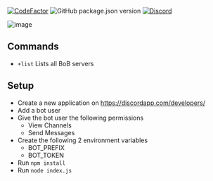 [![CodeFactor](https://www.codefactor.io/repository/github/xorz57/kaiser-wilhelm-ii/badge)](https://www.codefactor.io/repository/github/xorz57/kaiser-wilhelm-ii)
![GitHub package.json version](https://img.shields.io/github/package-json/v/xorz57/kaiser-wilhelm-ii)
[![Discord](https://discordapp.com/api/guilds/616199514113572885/widget.png?style=shield)](https://discordapp.com/invite/PMqbH2Y)

![image](https://user-images.githubusercontent.com/1548352/64825736-fa3c2f80-d5c6-11e9-8d57-60ad59fa7951.png)

## Commands
- `+list` Lists all BoB servers

## Setup
- Create a new application on https://discordapp.com/developers/
- Add a bot user
- Give the bot user the following permissions
  - View Channels
  - Send Messages
- Create the following 2 environment variables
  - BOT_PREFIX
  - BOT_TOKEN
- Run `npm install`
- Run `node index.js`
